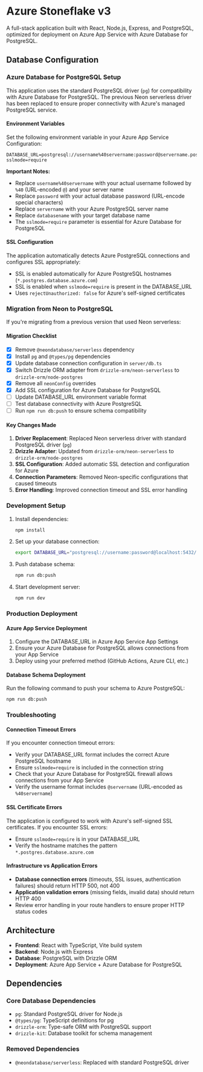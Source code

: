 # Azure Stoneflake v3

A full-stack application built with React, Node.js, Express, and PostgreSQL, optimized for deployment on Azure App Service with Azure Database for PostgreSQL.

## Database Configuration

### Azure Database for PostgreSQL Setup

This application uses the standard PostgreSQL driver (`pg`) for compatibility with Azure Database for PostgreSQL. The previous Neon serverless driver has been replaced to ensure proper connectivity with Azure's managed PostgreSQL service.

#### Environment Variables

Set the following environment variable in your Azure App Service Configuration:

```
DATABASE_URL=postgresql://username%40servername:password@servername.postgres.database.azure.com:5432/databasename?sslmode=require
```

**Important Notes:**
- Replace `username%40servername` with your actual username followed by `%40` (URL-encoded `@`) and your server name
- Replace `password` with your actual database password (URL-encode special characters)
- Replace `servername` with your Azure PostgreSQL server name
- Replace `databasename` with your target database name
- The `sslmode=require` parameter is essential for Azure Database for PostgreSQL

#### SSL Configuration

The application automatically detects Azure PostgreSQL connections and configures SSL appropriately:
- SSL is enabled automatically for Azure PostgreSQL hostnames (`*.postgres.database.azure.com`)
- SSL is enabled when `sslmode=require` is present in the DATABASE_URL
- Uses `rejectUnauthorized: false` for Azure's self-signed certificates

### Migration from Neon to PostgreSQL

If you're migrating from a previous version that used Neon serverless:

#### Migration Checklist

- [x] Remove `@neondatabase/serverless` dependency
- [x] Install `pg` and `@types/pg` dependencies
- [x] Update database connection configuration in `server/db.ts`
- [x] Switch Drizzle ORM adapter from `drizzle-orm/neon-serverless` to `drizzle-orm/node-postgres`
- [x] Remove all `neonConfig` overrides
- [x] Add SSL configuration for Azure Database for PostgreSQL
- [ ] Update DATABASE_URL environment variable format
- [ ] Test database connectivity with Azure PostgreSQL
- [ ] Run `npm run db:push` to ensure schema compatibility

#### Key Changes Made

1. **Driver Replacement**: Replaced Neon serverless driver with standard PostgreSQL driver (`pg`)
2. **Drizzle Adapter**: Updated from `drizzle-orm/neon-serverless` to `drizzle-orm/node-postgres`
3. **SSL Configuration**: Added automatic SSL detection and configuration for Azure
4. **Connection Parameters**: Removed Neon-specific configurations that caused timeouts
5. **Error Handling**: Improved connection timeout and SSL error handling

### Development Setup

1. Install dependencies:
   ```bash
   npm install
   ```

2. Set up your database connection:
   ```bash
   export DATABASE_URL="postgresql://username:password@localhost:5432/dbname"
   ```

3. Push database schema:
   ```bash
   npm run db:push
   ```

4. Start development server:
   ```bash
   npm run dev
   ```

### Production Deployment

#### Azure App Service Deployment

1. Configure the DATABASE_URL in Azure App Service App Settings
2. Ensure your Azure Database for PostgreSQL allows connections from your App Service
3. Deploy using your preferred method (GitHub Actions, Azure CLI, etc.)

#### Database Schema Deployment

Run the following command to push your schema to Azure PostgreSQL:

```bash
npm run db:push
```

### Troubleshooting

#### Connection Timeout Errors

If you encounter connection timeout errors:
- Verify your DATABASE_URL format includes the correct Azure PostgreSQL hostname
- Ensure `sslmode=require` is included in the connection string
- Check that your Azure Database for PostgreSQL firewall allows connections from your App Service
- Verify the username format includes `@servername` (URL-encoded as `%40servername`)

#### SSL Certificate Errors

The application is configured to work with Azure's self-signed SSL certificates. If you encounter SSL errors:
- Ensure `sslmode=require` is in your DATABASE_URL
- Verify the hostname matches the pattern `*.postgres.database.azure.com`

#### Infrastructure vs Application Errors

- **Database connection errors** (timeouts, SSL issues, authentication failures) should return HTTP 500, not 400
- **Application validation errors** (missing fields, invalid data) should return HTTP 400
- Review error handling in your route handlers to ensure proper HTTP status codes

## Architecture

- **Frontend**: React with TypeScript, Vite build system
- **Backend**: Node.js with Express
- **Database**: PostgreSQL with Drizzle ORM
- **Deployment**: Azure App Service + Azure Database for PostgreSQL

## Dependencies

### Core Database Dependencies
- `pg`: Standard PostgreSQL driver for Node.js
- `@types/pg`: TypeScript definitions for pg
- `drizzle-orm`: Type-safe ORM with PostgreSQL support
- `drizzle-kit`: Database toolkit for schema management

### Removed Dependencies
- `@neondatabase/serverless`: Replaced with standard PostgreSQL driver